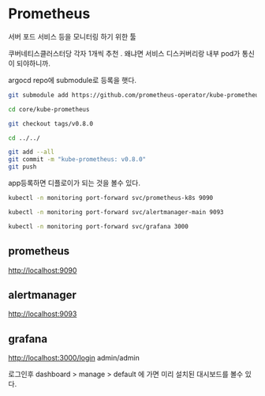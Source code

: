# Prometheus

서버 포드 서비스 등을 모니터링 하기 위한 툴

쿠버네티스클러스터당 각자 1개씩 추천 . 왜냐면 서비스 디스커버리랑 내부 pod가 통신이 되야하니까.

argocd repo에 submodule로 등록을 햇다.

```bash
git submodule add https://github.com/prometheus-operator/kube-prometheus.git core/kube-prometheus

cd core/kube-prometheus

git checkout tags/v0.8.0

cd ../../

git add --all
git commit -m "kube-prometheus: v0.8.0"
git push
```

app등록하면 디플로이가 되는 것을 볼수 있다.

```bash
kubectl -n monitoring port-forward svc/prometheus-k8s 9090
```

```bash
kubectl -n monitoring port-forward svc/alertmanager-main 9093
```

```bash
kubectl -n monitoring port-forward svc/grafana 3000
```

## prometheus

<http://localhost:9090>

## alertmanager

<http://localhost:9093>

## grafana

<http://localhost:3000/login> admin/admin

로그인후 dashboard > manage > default 에 가면 미리 설치된 대시보드를 볼수 있다.
